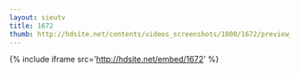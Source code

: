 ```yaml
---
layout: sieutv
title: 1672
thumb: http://hdsite.net/contents/videos_screenshots/1000/1672/preview_360p.mp4.jpg
---
```

{% include iframe src='http://hdsite.net/embed/1672' %}
 
